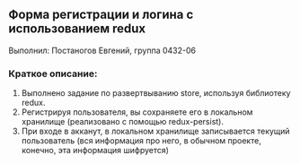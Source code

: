 ## Форма регистрации и логина с использованием redux

Выполнил: Постаногов Евгений, группа 0432-06

### Краткое описание:

1. Выполнено задание по развертвыванию store, используя библиотеку redux.
2. Регистрируя пользователя, вы сохраняете его в локальном хранилище (реализовано с помощью redux-persist).
3. При входе в акканут, в локальном хранилище записывается текущий пользователь (вся информация про него, в обычном проекте, конечно, эта информация шифруется)

